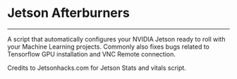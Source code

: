 # Jetson Afterburners
___________________________________________________________________________________________
A script that automatically configures your NVIDIA Jetson ready to roll with your Machine Learning projects. Commonly also fixes bugs related to Tensorflow GPU installation and VNC Remote connection.

Credits to Jetsonhacks.com for Jetson Stats and vitals script.
